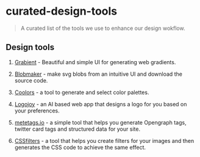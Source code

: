 # curated-design-tools
> A curated list of the tools we use to enhance our design wokflow.

## Design tools

1. [Grabient](https://grabient.com) - Beautiful and simple UI for generating web gradients.

2. [Blobmaker](https://www.blobmaker.app) - make svg blobs from an intuitive UI and  download the source code. 

3. [Coolors](https://coolors.co) - a tool to generate and select color palettes.

4. [Logojoy](https://logojoy,com) - an AI based web app that designs a logo for you based on your preferences.

5. [metetags.io](https://metatags.io) - a simple tool that helps you generate Opengraph tags, twitter card tags and structured data for your site. 

6. [CSSfilters](https://www.cssfilters.co) - a tool that helps you create filters for your images and then generates the CSS code to achieve the same effect. 